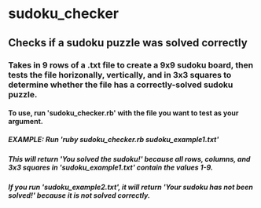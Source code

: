 # sudoku_checker
## Checks if a sudoku puzzle was solved correctly
### Takes in 9 rows of a .txt file to create a 9x9 sudoku board, then tests the file horizonally, vertically, and in 3x3 squares to determine whether the file has a correctly-solved sudoku puzzle.
#### To use, run 'sudoku_checker.rb' with the file you want to test as your argument.
##### EXAMPLE: Run 'ruby sudoku_checker.rb sudoku_example1.txt'
##### This will return 'You solved the sudoku!' because all rows, columns, and 3x3 squares in 'sudoku_example1.txt' contain the values 1-9.
##### If you run 'sudoku_example2.txt', it will return 'Your sudoku has not been solved!' because it is not solved correctly.
